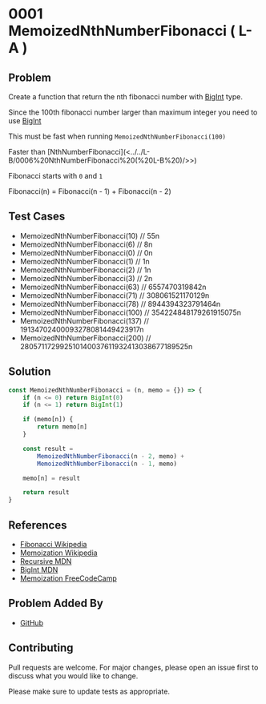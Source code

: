# 0001 MemoizedNthNumberFibonacci ( L-A )

## Problem

Create a function that return the nth fibonacci number with [BigInt](https://developer.mozilla.org/en-US/docs/Web/JavaScript/Reference/Global_Objects/BigInt) type.

Since the 100th fibonacci number larger than maximum integer you need to use [BigInt](https://developer.mozilla.org/en-US/docs/Web/JavaScript/Reference/Global_Objects/BigInt)

This must be fast when running `MemoizedNthNumberFibonacci(100)`

Faster than [NthNumberFibonacci](<../../L-B/0006%20NthNumberFibonacci%20(%20L-B%20)/>>)

Fibonacci starts with `0` and `1`

Fibonacci(n) = Fibonacci(n - 1) + Fibonacci(n - 2)

## Test Cases

-   MemoizedNthNumberFibonacci(10) // 55n
-   MemoizedNthNumberFibonacci(6) // 8n
-   MemoizedNthNumberFibonacci(0) // 0n
-   MemoizedNthNumberFibonacci(1) // 1n
-   MemoizedNthNumberFibonacci(2) // 1n
-   MemoizedNthNumberFibonacci(3) // 2n
-   MemoizedNthNumberFibonacci(63) // 6557470319842n
-   MemoizedNthNumberFibonacci(71) // 308061521170129n
-   MemoizedNthNumberFibonacci(78) // 8944394323791464n
-   MemoizedNthNumberFibonacci(100) // 354224848179261915075n
-   MemoizedNthNumberFibonacci(137) // 19134702400093278081449423917n
-   MemoizedNthNumberFibonacci(200) // 280571172992510140037611932413038677189525n

## Solution

```javascript
const MemoizedNthNumberFibonacci = (n, memo = {}) => {
	if (n <= 0) return BigInt(0)
	if (n <= 1) return BigInt(1)

	if (memo[n]) {
		return memo[n]
	}

	const result =
		MemoizedNthNumberFibonacci(n - 2, memo) +
		MemoizedNthNumberFibonacci(n - 1, memo)

	memo[n] = result

	return result
}
```

## References

-   [Fibonacci Wikipedia](https://en.wikipedia.org/wiki/Fibonacci_number)
-   [Memoization Wikipedia](https://en.wikipedia.org/wiki/Memoization)
-   [Recursive MDN](https://developer.mozilla.org/en-US/docs/Glossary/Recursion)
-   [BigInt MDN](https://developer.mozilla.org/en-US/docs/Web/JavaScript/Reference/Global_Objects/BigInt)
-   [Memoization FreeCodeCamp](https://www.freecodecamp.org/news/understanding-memoize-in-javascript-51d07d19430e/)

## Problem Added By

-   [GitHub](https://www.github.com/kennarddh)

## Contributing

Pull requests are welcome. For major changes, please open an issue first to discuss what you would like to change.

Please make sure to update tests as appropriate.
